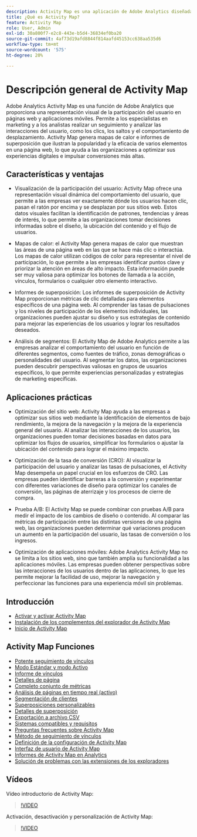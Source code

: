 ```yaml
---
description: Activity Map es una aplicación de Adobe Analytics diseñada para clasificar la actividad de los vínculos usando superposiciones visuales y que ofrece un tablero de análisis en tiempo real para supervisar la participación de la audiencia en las páginas web.
title: ¿Qué es Activity Map?
feature: Activity Map
role: User, Admin
exl-id: 30a800f7-e2c8-443e-b5d4-36834ef0ba20
source-git-commit: 4af73d19afd8844f814aafd45153cc638aa535d6
workflow-type: tm+mt
source-wordcount: '575'
ht-degree: 20%

---
```


# Descripción general de Activity Map

Adobe Analytics Activity Map es una función de Adobe Analytics que proporciona una representación visual de la participación del usuario en páginas web y aplicaciones móviles. Permite a los especialistas en marketing y a los analistas realizar un seguimiento y analizar las interacciones del usuario, como los clics, los saltos y el comportamiento de desplazamiento. Activity Map genera mapas de calor e informes de superposición que ilustran la popularidad y la eficacia de varios elementos en una página web, lo que ayuda a las organizaciones a optimizar sus experiencias digitales e impulsar conversiones más altas.

## Características y ventajas

* Visualización de la participación del usuario: Activity Map ofrece una representación visual dinámica del comportamiento del usuario, que permite a las empresas ver exactamente dónde los usuarios hacen clic, pasan el ratón por encima y se desplazan por sus sitios web. Estos datos visuales facilitan la identificación de patrones, tendencias y áreas de interés, lo que permite a las organizaciones tomar decisiones informadas sobre el diseño, la ubicación del contenido y el flujo de usuarios.

* Mapas de calor: el Activity Map genera mapas de calor que muestran las áreas de una página web en las que se hace más clic o interactúa. Los mapas de calor utilizan códigos de color para representar el nivel de participación, lo que permite a las empresas identificar puntos clave y priorizar la atención en áreas de alto impacto. Esta información puede ser muy valiosa para optimizar los botones de llamada a la acción, vínculos, formularios o cualquier otro elemento interactivo.

* Informes de superposición: Los informes de superposición de Activity Map proporcionan métricas de clic detalladas para elementos específicos de una página web. Al comprender las tasas de pulsaciones y los niveles de participación de los elementos individuales, las organizaciones pueden ajustar su diseño y sus estrategias de contenido para mejorar las experiencias de los usuarios y lograr los resultados deseados.

* Análisis de segmentos: El Activity Map de Adobe Analytics permite a las empresas analizar el comportamiento del usuario en función de diferentes segmentos, como fuentes de tráfico, zonas demográficas o personalidades del usuario. Al segmentar los datos, las organizaciones pueden descubrir perspectivas valiosas en grupos de usuarios específicos, lo que permite experiencias personalizadas y estrategias de marketing específicas.

## Aplicaciones prácticas

* Optimización del sitio web: Activity Map ayuda a las empresas a optimizar sus sitios web mediante la identificación de elementos de bajo rendimiento, la mejora de la navegación y la mejora de la experiencia general del usuario. Al analizar las interacciones de los usuarios, las organizaciones pueden tomar decisiones basadas en datos para optimizar los flujos de usuarios, simplificar los formularios o ajustar la ubicación del contenido para lograr el máximo impacto.

* Optimización de la tasa de conversión (CRO): Al visualizar la participación del usuario y analizar las tasas de pulsaciones, el Activity Map desempeña un papel crucial en los esfuerzos de CRO. Las empresas pueden identificar barreras a la conversión y experimentar con diferentes variaciones de diseño para optimizar los canales de conversión, las páginas de aterrizaje y los procesos de cierre de compra.

* Prueba A/B: El Activity Map se puede combinar con pruebas A/B para medir el impacto de los cambios de diseño o contenido. Al comparar las métricas de participación entre las distintas versiones de una página web, las organizaciones pueden determinar qué variaciones producen un aumento en la participación del usuario, las tasas de conversión o los ingresos.

* Optimización de aplicaciones móviles: Adobe Analytics Activity Map no se limita a los sitios web, sino que también amplía su funcionalidad a las aplicaciones móviles. Las empresas pueden obtener perspectivas sobre las interacciones de los usuarios dentro de las aplicaciones, lo que les permite mejorar la facilidad de uso, mejorar la navegación y perfeccionar las funciones para una experiencia móvil sin problemas.

## Introducción

* [Activar y activar Activity Map](activitymap-getting-started/activitymap-enable.md)
* [Instalación de los complementos del explorador de Activity Map ](activitymap-getting-started/activitymap-install.md)
* [Inicio de Activity Map](activitymap-getting-started/activitymap-launch.md)

## Activity Map Funciones

* [Potente seguimiento de vínculos](lnk-tracking-overview.md)
* [Modo Estándar y modo Activo](activitymap-standard-live.md)
* [Informe de vínculos](activitymap-links-report.md)
* [Detalles de página](activitymap-page-flow.md)
* [Completo conjunto de métricas](activitymap-complete-metrics.md)
* [Análisis de páginas en tiempo real (activo)](/help/admin/admin/c-manage-report-suites/c-edit-report-suites/realtime/realtime.md)
* [Segmentación de clientes](activitymap-multiple-segments.md)
* [Superposiciones personalizables](activitymap-gainerslosers.md)
* [Detalles de superposición](activitymap-overlay-details.md)
* [Exportación a archivo CSV](activitymap-csv.md)
* [Sistemas compatibles y requisitos](activitymap-sysreqs.md)
* [Preguntas frecuentes sobre Activity Map](activitymap-faq.md)
* [Método de seguimiento de vínculos](activitymap-link-tracking/activitymap-link-tracking-methodology.md)
* [Definición de la configuración de Activity Map](activitymap-overlay-settings.md)
* [Interfaz de usuario de Activity Map](activitymap-user-interface.md)
* [Informes de Activity Map en Analytics](activitymap-reporting-analytics.md)
* [Solución de problemas con las extensiones de los exploradores](troubleshooting-browser-extensions.md)

## Vídeos

Vídeo introductorio de Activity Map:

>[!VIDEO](https://video.tv.adobe.com/v/25451/?quality=12)

Activación, desactivación y personalización de Activity Map:

>[!VIDEO](https://video.tv.adobe.com/v/25878/?quality=12)
